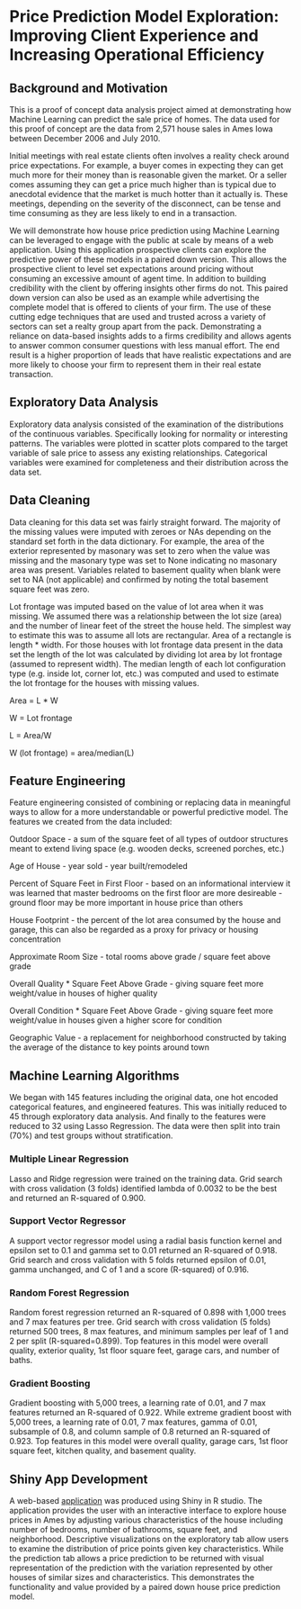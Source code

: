 # Price Prediction Model Exploration: Improving Client Experience and Increasing Operational Efficiency


## Background and Motivation

This is a proof of concept data analysis project aimed at demonstrating how Machine 
Learning can predict the sale price of homes. The data used for this proof of concept 
are the data from 2,571 house sales in Ames Iowa between December 2006 and July 2010. 

Initial meetings with real estate clients often involves a reality check around price 
expectations. For example, a buyer comes in expecting they can get much more for their 
money than is reasonable given the market. Or a seller comes assuming they can get a 
price much higher than is typical due to anecdotal evidence that the market is much 
hotter than it actually is. These meetings, depending on the severity of the disconnect,
can be tense and time consuming as they are less likely to end in a transaction.

We will demonstrate how house price prediction using Machine Learning can be leveraged 
to engage with the public at scale by means of a web application. Using this application 
prospective clients can explore the predictive power of these models in a paired down version. 
This allows the prospective client to level set expectations around pricing without 
consuming an excessive amount of agent time. In addition to building credibility with the
client by offering insights other firms do not. This paired down version can also be used as 
an example while advertising the complete model that is offered to clients of your firm. 
The use of these cutting edge techniques that are used and trusted across a variety of sectors
can set a realty group apart from the pack. Demonstrating a reliance on data-based
insights adds to a firms credibility and allows agents to answer common consumer questions 
with less manual effort. The end result is a higher proportion of leads that have 
realistic expectations and are more likely to choose your firm to represent them in 
their real estate transaction.

## Exploratory Data Analysis

Exploratory data analysis consisted of the examination of the distributions of the continuous
variables. Specifically looking for normality or interesting patterns. The variables were
plotted in scatter plots compared to the target variable of sale price to assess any 
existing relationships. Categorical variables were examined for completeness and their
distribution across the data set.

## Data Cleaning

Data cleaning for this data set was fairly straight forward. The majority of the missing
values were imputed with zeroes or NAs depending on the standard set forth in the data 
dictionary. For example, the area of the exterior represented by masonary was set to zero
when the value was missing and the masonary type was set to None indicating no masonary 
area was present. Variables related to basement quality when blank were set to NA (not 
applicable) and confirmed by noting the total basement square feet was zero.

Lot frontage was imputed based on the value of lot area when it was missing. We assumed
there was a relationship between the lot size (area) and the number of linear feet of 
the street the house held. The simplest way to estimate this was to assume all lots are 
rectangular. Area of a rectangle is length * width. For those houses with lot frontage 
data present in the data set the length of the lot was calculated by dividing lot area 
by lot frontage (assumed to represent width). The median length of each lot configuration
type (e.g. inside lot, corner lot, etc.) was computed and used to estimate the lot 
frontage for the houses with missing values.

Area = L * W

W = Lot frontage

L = Area/W

W (lot frontage) = area/median(L)

## Feature Engineering

Feature engineering consisted of combining or replacing data in meaningful ways to allow
for a more understandable or powerful predictive model. The features we created from the 
data included:

Outdoor Space - a sum of the square feet of all types of outdoor structures meant to 
extend living space (e.g. wooden decks, screened porches, etc.)

Age of House - year sold - year built/remodeled

Percent of Square Feet in First Floor - based on an informational interview it was learned
that master bedrooms on the first floor are more desireable - ground floor may be more 
important in house price than others

House Footprint - the percent of the lot area consumed by the house and garage, this can
also be regarded as a proxy for privacy or housing concentration

Approximate Room Size - total rooms above grade / square feet above grade

Overall Quality * Square Feet Above Grade - giving square feet more weight/value in houses
of higher quality 

Overall Condition * Square Feet Above Grade - giving square feet more weight/value in 
houses given a higher score for condition

Geographic Value - a replacement for neighborhood constructed by taking the average of the
distance to key points around town

## Machine Learning Algorithms

We began with 145 features including the original data, one hot encoded categorical features,
and engineered features. This was initially reduced to 45 through exploratory data analysis.
And finally to the features were reduced to 32 using Lasso Regression. The data were then 
split into train (70%) and test groups without stratification. 

### Multiple Linear Regression

Lasso and Ridge regression were trained on the training data. Grid search with cross 
validation (3 folds) identified lambda of 0.0032 to be the best and returned an R-squared
of 0.900.

### Support Vector Regressor

A support vector regressor model using a radial basis function kernel and epsilon 
set to 0.1 and gamma set to 0.01 returned an R-squared of 0.918. Grid search and cross 
validation with 5 folds returned epsilon of 0.01, gamma unchanged, and C of 1 and a score 
(R-squared) of 0.916.

### Random Forest Regression

Random forest regression returned an R-squared of 0.898 with 1,000 trees and 7 max 
features per tree. Grid search with cross validation (5 folds) returned 500 trees, 8 max
features, and minimum samples per leaf of 1 and 2 per split (R-squared=0.899). Top 
features in this model were overall quality, exterior quality, 1st floor square feet, 
garage cars, and number of baths.

### Gradient Boosting

Gradient boosting with 5,000 trees, a learning rate of 0.01, and 7 max features returned 
an R-squared of 0.922. While extreme gradient boost with 5,000 trees, a learning rate of 
0.01, 7 max features, gamma of 0.01, subsample of 0.8, and column sample of 0.8 returned an
R-squared of 0.923. Top features in this model were overall quality, garage cars, 1st floor
square feet, kitchen quality, and basement quality.


## Shiny App Development

A web-based [application](https://alex-galczak.shinyapps.io/shiny-dash-AG/) was produced 
using Shiny in R studio. The application provides the user with an interactive interface to
explore house prices in Ames by adjusting various characteristics of the house including 
number of bedrooms, number of bathrooms, square feet, and neighborhood. Descriptive 
visualizations on the exploratory tab allow users to examine the distribution of price points
given key characteristics. While the prediction tab allows a price prediction to be returned
with visual representation of the prediction with the variation represented by other houses
of similar sizes and characteristics. This demonstrates the functionality and value 
provided by a paired down house price prediction model.
